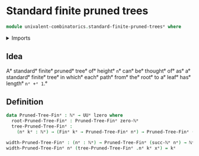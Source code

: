 # Standard finite pruned trees

```agda
module univalent-combinatorics.standard-finite-pruned-treesᵉ where
```

<details><summary>Imports</summary>

```agda
open import elementary-number-theory.natural-numbersᵉ

open import foundation.universe-levelsᵉ

open import univalent-combinatorics.standard-finite-typesᵉ
```

</details>

## Idea

Aᵉ standardᵉ finiteᵉ prunedᵉ treeᵉ ofᵉ heightᵉ `n`ᵉ canᵉ beᵉ thoughtᵉ ofᵉ asᵉ aᵉ standardᵉ
finiteᵉ treeᵉ in whichᵉ eachᵉ pathᵉ fromᵉ theᵉ rootᵉ to aᵉ leafᵉ hasᵉ lengthᵉ `nᵉ +ᵉ 1`.ᵉ

## Definition

```agda
data Pruned-Tree-Finᵉ : ℕᵉ → UUᵉ lzero where
  root-Pruned-Tree-Finᵉ : Pruned-Tree-Finᵉ zero-ℕᵉ
  tree-Pruned-Tree-Finᵉ :
    (nᵉ kᵉ : ℕᵉ) → (Finᵉ kᵉ → Pruned-Tree-Finᵉ nᵉ) → Pruned-Tree-Finᵉ (succ-ℕᵉ nᵉ)

width-Pruned-Tree-Finᵉ : (nᵉ : ℕᵉ) → Pruned-Tree-Finᵉ (succ-ℕᵉ nᵉ) → ℕᵉ
width-Pruned-Tree-Finᵉ nᵉ (tree-Pruned-Tree-Finᵉ .nᵉ kᵉ xᵉ) = kᵉ
```
